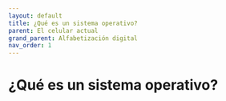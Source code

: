 ```yaml
---
layout: default
title: ¿Qué es un sistema operativo?
parent: El celular actual
grand_parent: Alfabetización digital
nav_order: 1
---
```


# ¿Qué es un sistema operativo?